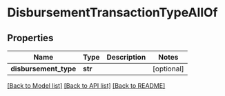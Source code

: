 # DisbursementTransactionTypeAllOf

## Properties
Name | Type | Description | Notes
------------ | ------------- | ------------- | -------------
**disbursement_type** | **str** |  | [optional] 

[[Back to Model list]](../README.md#documentation-for-models) [[Back to API list]](../README.md#documentation-for-api-endpoints) [[Back to README]](../README.md)


